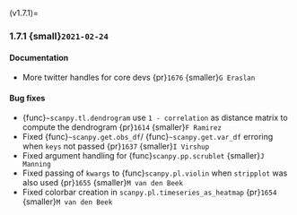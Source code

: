 (v1.7.1)=
### 1.7.1 {small}`2021-02-24`

#### Documentation

- More twitter handles for core devs {pr}`1676` {smaller}`G Eraslan`

#### Bug fixes

- {func}`~scanpy.tl.dendrogram` use `1 - correlation` as distance matrix to compute the dendrogram {pr}`1614` {smaller}`F Ramirez`
- Fixed {func}`~scanpy.get.obs_df`/ {func}`~scanpy.get.var_df` erroring when `keys` not passed {pr}`1637` {smaller}`I Virshup`
- Fixed argument handling for {func}`scanpy.pp.scrublet` {smaller}`J Manning`
- Fixed passing of `kwargs` to {func}`scanpy.pl.violin` when `stripplot` was also used {pr}`1655` {smaller}`M van den Beek`
- Fixed colorbar creation in `scanpy.pl.timeseries_as_heatmap` {pr}`1654` {smaller}`M van den Beek`
